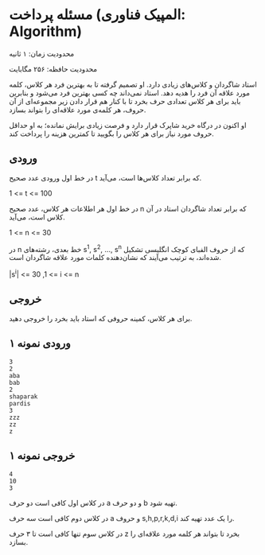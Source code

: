 # مسئله پرداخت (المپیک فناوری: Algorithm)

محدودیت زمان: ۱ ثانیه

محدودیت حافظه: ۲۵۶ مگابایت

استاد شاگردان و کلاس‌های زیادی دارد. او تصمیم گرفته تا به بهترین فرد هر کلاس، کلمه مورد علاقه آن فرد را هدیه دهد. استاد نمی‌داند چه کسی بهترین فرد می‌شود و بنابرین باید برای هر کلاس تعدادی حرف بخرد تا با کنار هم قرار دادن زیر مجموعه‌ای از آن حروف، هر کلمه‌‌ی مورد علاقه‌ای را بتواند بسازد.

او اکنون در درگاه خرید شاپرک قرار دارد و فرصت زیادی برایش نمانده؛ به او حداقل حروف مورد نیاز برای هر کلاس را بگویید تا کمترین هزینه را پرداخت کند.

## ورودی

در خط اول ورودی عدد صحیح t که برابر تعداد کلاس‌ها است، می‌آید.

1 <= t <= 100

در خط اول هر اطلاعات هر کلاس، عدد صحیح n که برابر تعداد شاگردان استاد در آن کلاس است، می‌آید.

1 <= n <= 30

در n خط بعدی، رشته‌های s<sup>1</sup>, s<sup>2</sup>, ..., s<sup>n</sup> که از حروف الفبای کوچک انگلیسی تشکیل شده‌اند، به ترتیب می‌آیند که نشان‌دهنده کلمات مورد علاقه شاگردان است.

|s<sup>i</sup>| <= 30 ,1 <= i <= n 

## خروجی

برای هر کلاس، کمینه حروفی که استاد باید بخرد را خروجی دهید.

## ورودی نمونه ۱
```
3
2
aba
bab
2
shaparak
pardis
3
zzz
zz
z
```

## خروجی نمونه ۱
```
4
10
3
```


در کلاس اول کافی است دو حرف a و دو حرف b تهیه شود.

در کلاس دوم کافی است سه حرف a و حروف s,h,p,r,k,d,i را یک‌ عدد تهیه کند.

در کلاس سوم تنها کافی است تا ۳ حرف z  بخرد تا بتواند هر کلمه مورد علاقه‌ای را بسازد.